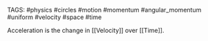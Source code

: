 TAGS:  #physics #circles #motion #momentum #angular_momentum #uniform #velocity #space #time 

Acceleration is the change in [[Velocity]] over [[Time]]. 